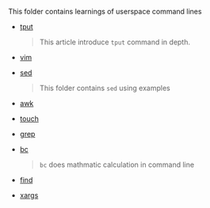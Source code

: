 This folder contains learnings of userspace command lines

- [tput](./tput.md)

    > This article introduce `tput` command in depth.

- [vim](./vim/Readme.md)

- [sed](./sed)

    > This folder contains `sed` using examples

- [awk](./awk.md)

- [touch](touch.md)

- [grep](./grep.md)

- [bc](./bc.md)

   > `bc` does mathmatic calculation in command line

- [find](./find.md)

- [xargs](./xargs.md)

